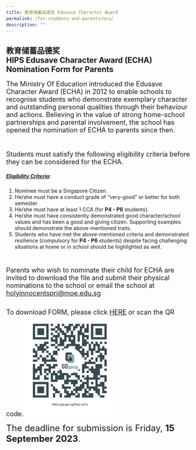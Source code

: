 ```yaml
---
title: 教育储蓄品德奖 Edusave Character Award
permalink: /for-students-and-parents/eca/
description: ""
---
```

## 教育储蓄品德奖 <br>HIPS Edusave Character Award (ECHA) Nomination Form for Parents

<span style="font-size:18px;">The Ministry Of Education introduced the Edusave Character Award (ECHA) in 2012 to enable schools to recognise students who demonstrate exemplary character and outstanding personal qualities through their behaviour and actions. Believing in the value of strong home-school partnerships and parental involvement, the school has opened the nomination of ECHA to parents since then.</span>

<br>

<span style="font-size:18px;">Students must satisfy the following eligibility criteria before they can be considered for the ECHA.</span>
       
##### <u>**Eligibility Criteria**</u>:
1. Nominee must be a Singapore Citizen. 
2. He/she must have a conduct grade of “very-good” or better for both semester.
3. He/she must have at least 1 CCA (for **P4 - P6** students).
4. He/she must have consistently demonstrated good character/school values and has been a good and giving citizen. Supporting examples should demonstrate the above-mentioned traits.  
5. Students who have met the above-mentioned criteria and demonstrated resilience (compulsory for **P4 - P6** students) despite facing challenging situations at home or in school should be highlighted as well.

<br>

<span style="font-size:18px;">Parents who wish to nominate their child for ECHA are invited to download the file and submit their physical nominations to the school or email the school at [holyinnocentspri@moe.edu.sg](mailto:holyinnocentspri@moe.edu.sg.)</span>

<br>
<span style="font-size:18px;">To download FORM, please click <a target="_blank" href="https://go.gov.sg/hips-echa">HERE</a> or scan the QR code.<img style="width: 50%;" src="/images/QR%20code/echa%20form.png" align="centre"></span>

	
<span style="font-size:24px;">The deadline for submission is Friday, **15 September 2023**.</span>